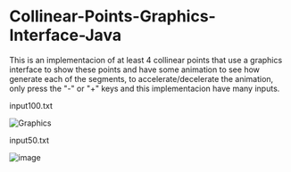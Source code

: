 # Collinear-Points-Graphics-Interface-Java
This is an implementacion of at least 4 collinear points that use a graphics interface to show these points
and have some animation to see how generate each of the segments, to accelerate/decelerate the animation, only press the
"-" or "+" keys and this implementacion have many inputs.

input100.txt

![Graphics](https://user-images.githubusercontent.com/89735575/191348858-bceb7b3c-e8ec-44da-be9c-38a88fd23a10.jpg)

input50.txt

![image](https://user-images.githubusercontent.com/89735575/191349129-edd17b3e-e050-47c4-a8b3-32a8d2242693.png)
